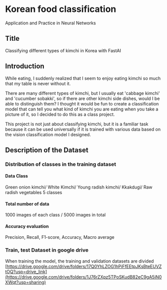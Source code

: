 # Korean food classification
Application and Practice in Neural Networks

## Title
Classifying different types of kimchi in Korea with FastAI

## Introduction
While eating, I suddenly realized that I seem to enjoy eating kimchi so much that my table is never without it.

There are many different types of kimchi, but I usually eat 'cabbage kimchi' and 'cucumber sobakki', so if there are other kimchi side dishes, would I be able to distinguish them? I thought it would be fun to create a classification model that can tell you what kind of kimchi you are eating when you take a picture of it, so I decided to do this as a class project.

This project is not just about classifying kimchi, but it is a familiar task because it can be used universally if it is trained with various data based on the vision classification model I designed.

## Description of the Dataset
### Distribution of classes in the training dataset
#### Data Class
Green onion kimchi/ White Kimchi/ Young radish kimchi/ Kkakdugi/ Raw radish vegetables 
5 classes
#### Total number of data
1000 images of each class / 5000 images in total

#### Accuracy evaluation
Precision, Recall, F1-score, Accuracy, Macro average

### Train, test Dataset in google drive
When training the model, the training and validation datasets are divided
[https://drive.google.com/drive/folders/17Q0YhLZOG1hPiFfEEtpJKsBteEUVZtOQ?usp=drive_link](https://drive.google.com/drive/folders/1J76rZXpz5TPoSKudB82eC9gA5iN0XWqt?usp=sharing)
